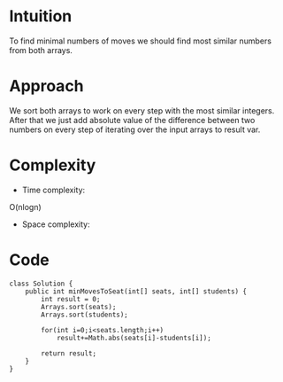 # Intuition
<!-- Describe your first thoughts on how to solve this problem. -->
To find minimal numbers of moves we should find most similar numbers from both arrays.
# Approach
<!-- Describe your approach to solving the problem. -->
We sort both arrays to work on every step with the most similar integers. After that we just add absolute value of the difference between two numbers on every step of iterating over the input arrays to result var.

# Complexity
- Time complexity:
<!-- Add your time complexity here, e.g. $$O(n)$$ -->
O(nlogn)

- Space complexity:
<!-- Add your space complexity here, e.g. $$O(n)$$ -->

# Code
```
class Solution {
    public int minMovesToSeat(int[] seats, int[] students) {
        int result = 0;
        Arrays.sort(seats);
        Arrays.sort(students);

        for(int i=0;i<seats.length;i++)
            result+=Math.abs(seats[i]-students[i]);

        return result;
    }
}
```